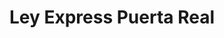 ---
title: "Ley Express Puerta Real"
url: /hermosillo/ley-express-puerta-real/
shop: supermercado
---